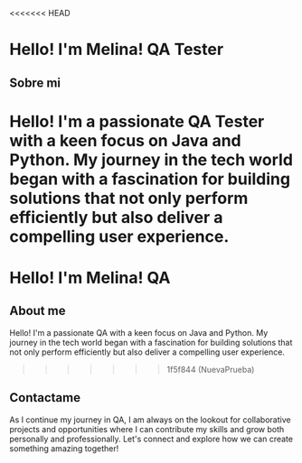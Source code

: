<<<<<<< HEAD
# Hello! I'm Melina! QA Tester

## Sobre mi
Hello! I'm a passionate QA Tester with a keen focus on Java and Python. My journey in the tech world began with a fascination for building solutions that not only perform efficiently but also deliver a compelling user experience.
=======
# Hello! I'm Melina! QA

## About me
Hello! I'm a passionate QA with a keen focus on Java and Python. My journey in the tech world began with a fascination for building solutions that not only perform efficiently but also deliver a compelling user experience.
>>>>>>> 1f5f844 (NuevaPrueba)


## Contactame
As I continue my journey in QA, I am always on the lookout for collaborative projects and opportunities where I can contribute my skills and grow both personally and professionally. Let's connect and explore how we can create something amazing together!
